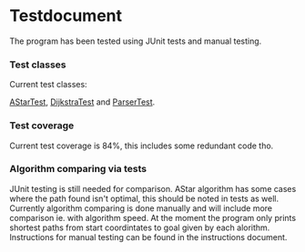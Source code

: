 # Testdocument

The program has been tested using JUnit tests and manual testing.

### Test classes

Current test classes:

[AStarTest](https://github.com/synesteesia/pathAlgorithms/blob/master/pathAlgorithms/src/test/java/AStarTest.java), [DijkstraTest](https://github.com/synesteesia/pathAlgorithms/blob/master/pathAlgorithms/src/test/java/DijkstraTest.java) and [ParserTest](https://github.com/synesteesia/pathAlgorithms/blob/master/pathAlgorithms/src/test/java/ParserTest.java).


### Test coverage

Current test coverage is 84%, this includes some redundant code tho.

### Algorithm comparing via tests

JUnit testing is still needed for comparison. AStar algorithm has some cases where the path found isn't optimal, this should be noted in tests as well.
Currently algorithm comparing is done manually and will include more comparison ie. with algorithm speed. At the moment the program only prints shortest paths from start coordintates to goal given by each alorithm. Instructions for manual testing can be found in the instructions document.


